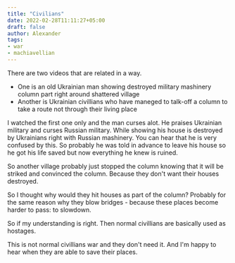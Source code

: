 ```yaml
---
title: "Civilians"
date: 2022-02-28T11:11:27+05:00
draft: false
author: Alexander
tags:
- war
- machiavellian
---
```


There are two videos that are related in a way.

- One is an old Ukrainian man showing destroyed military mashinery column part right around shattered village
- Another is Ukrainian civillians who have maneged to talk-off a column to take a route not through their living place

I watched the first one only and the man curses alot.
He praises Ukrainian military and curses Russian military.
While showing his house is destroyed by Ukrainians right with Russian mashinery.
You can hear that he is very confused by this.
So probably he was told in advance to leave his house so he got his life saved but now everything he knew is ruined.

So another village probably just stopped the column knowing that it will be striked and convinced the column.
Because they don't want their houses destroyed.

So I thought why would they hit houses as part of the column?
Probably for the same reason why they blow bridges - because these places become harder to pass: to slowdown.

So if my understanding is right.
Then normal civillians are basically used as hostages.

This is not normal civillians war and they don't need it.
And I'm happy to hear when they are able to save their places.

